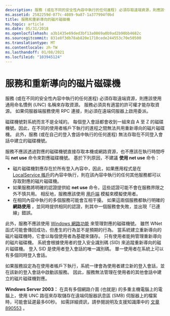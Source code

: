 ```yaml
---
description: 服務 (或在不同的安全性內容中執行的任何進程) 必須存取遠端資源，則應該使用通用命名慣例 (UNC) 名稱來存取資源。
ms.assetid: 2582259d-077c-4089-9a87-1a377994f0bd
title: 服務和重新導向的磁片磁碟機
ms.topic: article
ms.date: 05/31/2018
ms.openlocfilehash: a3b1435e69ded3bf13a0869a0b9ad2b90bb4682c
ms.sourcegitcommit: 831e8f3db78ab820e1710cede244553c70e50500
ms.translationtype: MT
ms.contentlocale: zh-TW
ms.lasthandoff: 01/08/2021
ms.locfileid: "103945124"
---
```

# <a name="services-and-redirected-drives"></a>服務和重新導向的磁片磁碟機

服務 (或在不同的安全性內容中執行的任何進程) 必須存取遠端資源，則應該使用通用命名慣例 (UNC) 名稱來存取資源。 服務必須具有適當的許可權才能存取資源。 如果伺服器端服務使用 RPC 連接，則必須在遠端伺服器上啟用委派。

磁碟機號對系統而言不是全域的。 每個登入會話都會收到一組來自 A 至 Z 的磁碟機號。因此，在不同的使用者帳戶下執行的進程之間無法共用重新導向的磁片磁碟機。 此外，服務 (或在自己的登入會話中執行的任何進程) 無法存取在不同登入會話中建立的磁碟機號。

服務不應該透過對應的磁碟機號直接存取本機或網路資源，也不應該在執行時間呼叫 **net use** 命令來對應磁碟機號。 基於下列原因，不建議 **使用 net use** 命令：

-   磁片磁碟機對應存在於所有登入內容中，因此，如果應用程式是在 [LocalService 帳戶](localservice-account.md)的內容中執行，則在該內容中執行的任何其他服務都可以存取對應的磁片磁碟機。
-   如果服務將明確的認證提供給 **net use** 命令，這些認證可能不會在服務界限之外不慎共用。 相反地，服務應該使用 [用戶端](/windows/desktop/SecAuthZ/client-impersonation) 模擬來模擬使用者。
-   在相同內容中執行的多個服務可能會互相干擾。 如果這兩個服務都執行明確的 **網路使用** ，並同時提供相同的認證，則其中一個服務會失敗，並出現「已連線」錯誤。

此外，服務不應該使用 [Windows 網路功能](/windows/desktop/WNet/windows-networking-functions) 來管理對應的磁碟機號。 雖然 WNet 函式可能會傳回成功，但產生的行為並不是預期的行為。 當系統建立重新導向的磁片磁碟機時，它會以每個使用者為基礎來儲存。 只有使用者能夠管理重新導向的磁片磁碟機。 系統會根據使用者的登入安全識別碼 (SID) 來追蹤重新導向的磁片磁碟機。 登入 SID 是使用者登入會話的唯一識別碼。 單一使用者在系統上可以有多個同時登入會話。

如果服務設定為在使用者帳戶下執行，系統一律會為使用者建立新的登入會話，並在該新的登入會話中啟動該服務。 因此，服務無法管理在使用者的其他會話中建立的磁片磁碟機對應。

**Windows Server 2003：** 在具有多個網路介面 (也就是) 的多重主機電腦上的電腦上，使用 UNC 路徑來存取儲存在遠端伺服器訊息區 (SMB) 伺服器上的檔案時，可能會延遲最多60秒。 如需詳細資訊，請參閱說明及支援知識庫中的 [文章 890553](https://support.microsoft.com/kb/890553) 。

 

 
